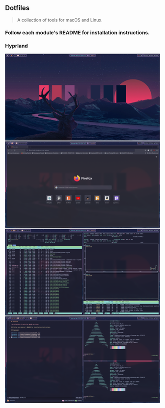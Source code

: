 ## Dotfiles

> A collection of tools for macOS and Linux.

### Follow each module's README for installation instructions.

### Hyprland

![Showcase 1](/assets/showcase/1713619040.png)
![Showcase 2](/assets/showcase/1713619067.png)
![Showcase 3](/assets/showcase/1713619077.png)
![Showcase 4](/assets/showcase/1713619119.png)

